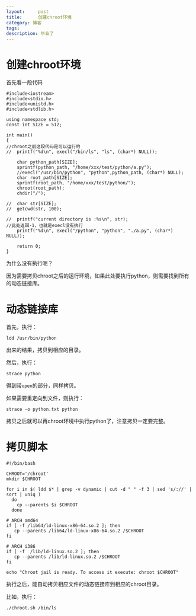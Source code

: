 ```yaml
---
layout:     post
title:      创建chroot环境
category: 博客
tags: 
description: 毕业了
---
```

# 创建chroot环境

首先看一段代码

	#include<iostream>
	#include<stdio.h>
	#include<unistd.h>
	#include<stdlib.h>
	
	using namespace std;
	const int SIZE = 512;
	
	int main()
	{
	//chroot之前这段代码是可以运行的
	//	printf("%d\n", execl("/bin/ls", "ls", (char*) NULL));
	
		char python_path[SIZE];
		sprintf(python_path, "/home/xxx/test/python/a.py");
		//execl("/usr/bin/python", "python",python_path, (char*) NULL);
		char root_path[SIZE];
		sprintf(root_path, "/home/xxx/test/python/");
		chroot(root_path);
		chdir("/");
	
	//	char str[SIZE];
	//	getcwd(str, 100);
		
	//	printf("current directory is :%s\n", str);
	//此处返回-1，也就是execl没有执行
		printf("%d\n", execl("/python", "python", "./a.py", (char*) NULL));
	
		return 0;
	}

为什么没有执行呢？

因为需要拷贝chroot之后的运行环境，如果此处要执行python，则需要找到所有的动态链接库。

# 动态链接库
首先，执行：
	
	ldd /usr/bin/python
出来的结果，拷贝到相应的目录。

然后，执行：

	strace python
得到带`open`的部分，同样拷贝。

如果需要重定向到文件，则执行：

	strace -o python.txt python

拷贝之后就可以再chroot环境中执行python了，注意拷贝一定要完整。

# 拷贝脚本

	#!/bin/bash
	
	CHROOT='/chroot'
	mkdir $CHROOT
	
	for i in $( ldd $* | grep -v dynamic | cut -d " " -f 3 | sed 's/://' | sort | uniq )
	  do
	    cp --parents $i $CHROOT
	  done
	
	# ARCH amd64
	if [ -f /lib64/ld-linux-x86-64.so.2 ]; then
	   cp --parents /lib64/ld-linux-x86-64.so.2 /$CHROOT
	fi
	
	# ARCH i386
	if [ -f  /lib/ld-linux.so.2 ]; then
	   cp --parents /lib/ld-linux.so.2 /$CHROOT
	fi
	
	echo "Chroot jail is ready. To access it execute: chroot $CHROOT"

执行之后，能自动拷贝相应文件的动态链接库到相应的chroot目录。

比如，执行：

	./chroot.sh /bin/ls 